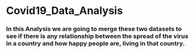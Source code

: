 # Covid19_Data_Analysis

### In this Analysis we are going to merge these two datasets to see if there is any relationship between the spread of the virus in a country and how happy people are, living in that country.
